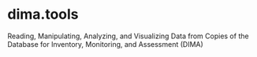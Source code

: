# dima.tools
Reading, Manipulating, Analyzing, and Visualizing Data from Copies of the Database for Inventory, Monitoring, and Assessment (DIMA)
